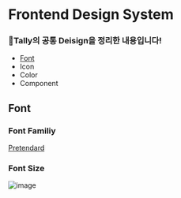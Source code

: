 # Frontend Design System

### 🎨Tally의 공통 Deisign을 정리한 내용입니다!

- [Font](#font)
- Icon
- Color
- Component

## Font

### Font Familiy

[Pretendard](https://cactus.tistory.com/306)

### Font Size

![image](https://github.com/KimSeonHui/Algorithm-Problems/assets/44824456/ae570a25-3746-4742-a524-03bd0ce5ba91)
